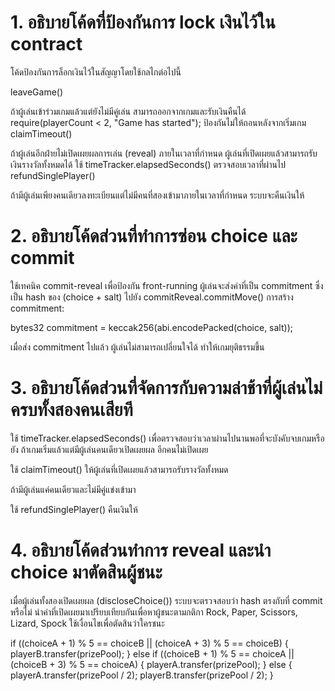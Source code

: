 # 1. อธิบายโค้ดที่ป้องกันการ lock เงินไว้ใน contract
โค้ดป้องกันการล็อกเงินไว้ในสัญญาโดยใช้กลไกต่อไปนี้

leaveGame()

ถ้าผู้เล่นเข้าร่วมเกมแล้วแต่ยังไม่มีคู่เล่น สามารถออกจากเกมและรับเงินคืนได้
require(playerCount < 2, "Game has started"); ป้องกันไม่ให้ถอนหลังจากเริ่มเกม
claimTimeout()

ถ้าผู้เล่นอีกฝ่ายไม่เปิดเผยผลการเล่น (reveal) ภายในเวลาที่กำหนด ผู้เล่นที่เปิดเผยแล้วสามารถรับเงินรางวัลทั้งหมดได้
ใช้ timeTracker.elapsedSeconds() ตรวจสอบเวลาที่ผ่านไป
refundSinglePlayer()

ถ้ามีผู้เล่นเพียงคนเดียวลงทะเบียนแต่ไม่มีคนที่สองเข้ามาภายในเวลาที่กำหนด ระบบจะคืนเงินให้
# 2. อธิบายโค้ดส่วนที่ทำการซ่อน choice และ commit
ใช้เทคนิค commit-reveal เพื่อป้องกัน front-running
ผู้เล่นจะส่งค่าที่เป็น commitment ซึ่งเป็น hash ของ (choice + salt) ไปยัง commitReveal.commitMove()
การสร้าง commitment:

bytes32 commitment = keccak256(abi.encodePacked(choice, salt));

เมื่อส่ง commitment ไปแล้ว ผู้เล่นไม่สามารถเปลี่ยนใจได้ ทำให้เกมยุติธรรมขึ้น

# 3. อธิบายโค้ดส่วนที่จัดการกับความล่าช้าที่ผู้เล่นไม่ครบทั้งสองคนเสียที
ใช้ timeTracker.elapsedSeconds() เพื่อตรวจสอบว่าเวลาผ่านไปนานพอที่จะบังคับจบเกมหรือยัง
ถ้าเกมเริ่มแล้วแต่มีผู้เล่นคนเดียวเปิดเผยผล อีกคนไม่เปิดเผย

ใช้ claimTimeout() ให้ผู้เล่นที่เปิดเผยแล้วสามารถรับรางวัลทั้งหมด

ถ้ามีผู้เล่นแค่คนเดียวและไม่มีคู่แข่งเข้ามา

ใช้ refundSinglePlayer() คืนเงินให้

# 4. อธิบายโค้ดส่วนทำการ reveal และนำ choice มาตัดสินผู้ชนะ
เมื่อผู้เล่นทั้งสองเปิดเผยผล (discloseChoice()) ระบบจะตรวจสอบว่า hash ตรงกับที่ commit หรือไม่
นำค่าที่เปิดเผยมาเปรียบเทียบกันเพื่อหาผู้ชนะตามกติกา Rock, Paper, Scissors, Lizard, Spock
ใช้เงื่อนไขเพื่อตัดสินว่าใครชนะ

if ((choiceA + 1) % 5 == choiceB || (choiceA + 3) % 5 == choiceB) {
    playerB.transfer(prizePool);
} else if ((choiceB + 1) % 5 == choiceA || (choiceB + 3) % 5 == choiceA) {
    playerA.transfer(prizePool);
} else {
    playerA.transfer(prizePool / 2);
    playerB.transfer(prizePool / 2);
}
